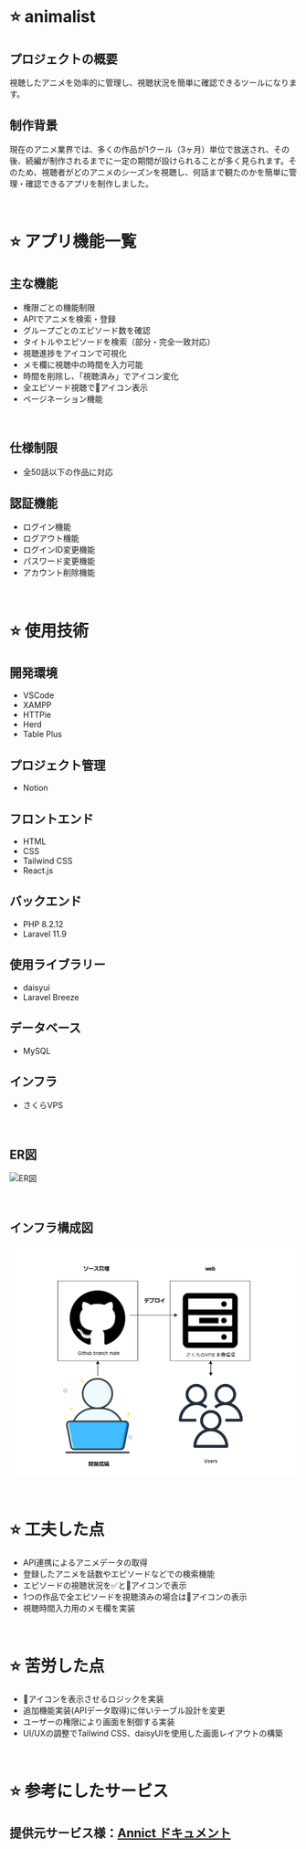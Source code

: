 # ⭐ animalist
## プロジェクトの概要
視聴したアニメを効率的に管理し、視聴状況を簡単に確認できるツールになります。

## 制作背景
現在のアニメ業界では、多くの作品が1クール（3ヶ月）単位で放送され、その後、続編が制作されるまでに一定の期間が設けられることが多く見られます。そのため、視聴者がどのアニメのシーズンを視聴し、何話まで観たのかを簡単に管理・確認できるアプリを制作しました。

<br>

# ⭐ アプリ機能一覧
## 主な機能
- 権限ごとの機能制限
- APIでアニメを検索・登録
- グループごとのエピソード数を確認
- タイトルやエピソードを検索（部分・完全一致対応）
- 視聴進捗をアイコンで可視化
- メモ欄に視聴中の時間を入力可能
- 時間を削除し、「視聴済み」でアイコン変化
- 全エピソード視聴で👑アイコン表示
- ページネーション機能

<br>

## 仕様制限
- 全50話以下の作品に対応

## 認証機能
- ログイン機能
- ログアウト機能
- ログインID変更機能
- パスワード変更機能
- アカウント削除機能

<br>

# ⭐ 使用技術
## 開発環境
- VSCode
- XAMPP
- HTTPie
- Herd
- Table Plus

## プロジェクト管理
- Notion

## フロントエンド
- HTML
- CSS
- Tailwind CSS
- React.js

## バックエンド
- PHP 8.2.12
- Laravel 11.9

## 使用ライブラリー
- daisyui
- Laravel Breeze

## データベース
- MySQL

## インフラ
- さくらVPS

<br>

## ER図
![ER図](assets/ER図.png "ER図")

<br>

## インフラ構成図
![インフラ構成図](assets/インフラ構成図.png "インフラ構成図")

<br>

# ⭐ 工夫した点
- API連携によるアニメデータの取得
- 登録したアニメを話数やエピソードなどでの検索機能
- エピソードの視聴状況を✅と👀アイコンで表示
- 1つの作品で全エピソードを視聴済みの場合は👑アイコンの表示
- 視聴時間入力用のメモ欄を実装

<br>

# ⭐ 苦労した点
- 👑アイコンを表示させるロジックを実装
- 追加機能実装(APIデータ取得)に伴いテーブル設計を変更
- ユーザーの権限により画面を制御する実装
- UI/UXの調整でTailwind CSS、daisyUIを使用した画面レイアウトの構築

<br>

# ⭐ 参考にしたサービス
## 提供元サービス様：[Annict ドキュメント](https://developers.annict.com/docs)
